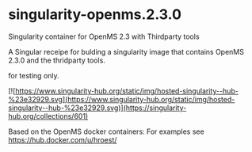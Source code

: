 # singularity-openms.2.3.0
Singularity container for OpenMS 2.3 with Thirdparty tools

A Singular receipe for bulding a singularity image that contains OpenMS 2.3.0 and the thridparty tools.

for testing only.


[![https://www.singularity-hub.org/static/img/hosted-singularity--hub-%23e32929.svg](https://www.singularity-hub.org/static/img/hosted-singularity--hub-%23e32929.svg)](https://singularity-hub.org/collections/601)

Based on the OpenMS docker containers:  For examples see
https://hub.docker.com/u/hroest/


